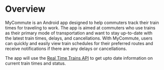 # Overview

MyCommute is an Android app designed to help commuters track their train times for traveling to work. The app is aimed at commuters who use trains as their primary mode of transportation and want to stay up-to-date with the latest train times, delays, and cancellations. With MyCommute, users can quickly and easily view train schedules for their preferred routes and receive notifications if there are any delays or cancellations.

The app will use the [Real Time Trains API](https://www.realtimetrains.co.uk/about/developer/pull/docs/) to get upto date information on current train times and status.